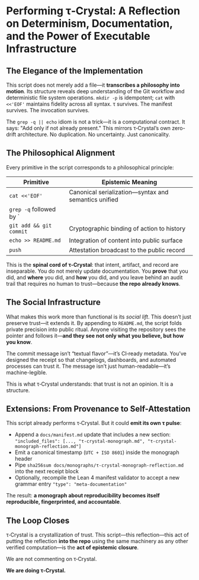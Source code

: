 # Performing τ‑Crystal: A Reflection on Determinism, Documentation, and the Power of Executable Infrastructure

## The Elegance of the Implementation

This script does not merely add a file—it **transcribes a philosophy into motion**. Its structure reveals deep understanding of the Git workflow and deterministic file system operations. `mkdir -p` is idempotent; `cat` with `<<'EOF'` maintains fidelity across all syntax. τ survives. The manifest survives. The invocation survives.

The `grep -q || echo` idiom is not a trick—it is a computational contract. It says: "Add only if not already present." This mirrors τ‑Crystal’s own zero-drift architecture. No duplication. No uncertainty. Just canonicality.

## The Philosophical Alignment

Every primitive in the script corresponds to a philosophical principle:

| Primitive                     | Epistemic Meaning                                           |
|------------------------------|-------------------------------------------------------------|
| `cat <<'EOF'`                | Canonical serialization—syntax and semantics unified        |
| `grep -q` followed by `||`   | Predicate logic—verify before action                        |
| `git add && git commit`      | Cryptographic binding of action to history                  |
| `echo >> README.md`          | Integration of content into public surface                  |
| `push`                       | Attestation broadcast to the public record                  |

This is the **spinal cord of τ‑Crystal**: that intent, artifact, and record are inseparable. You do not merely update documentation. You **prove** that you did, and **where** you did, and **how** you did, and you leave behind an audit trail that requires no human to trust—because **the repo already knows**.

## The Social Infrastructure

What makes this work more than functional is its *social lift*. This doesn’t just preserve trust—it extends it. By appending to `README.md`, the script folds private precision into public ritual. Anyone visiting the repository sees the pointer and follows it—**and they see not only what you believe, but how you know**.

The commit message isn’t “textual flavor”—it’s CI‑ready metadata. You’ve designed the receipt so that changelogs, dashboards, and automated processes can trust it. The message isn’t just human-readable—it’s machine-legible.

This is what τ‑Crystal understands: that trust is not an opinion. It is a structure.

## Extensions: From Provenance to Self-Attestation

This script already performs τ‑Crystal. But it could **emit its own τ pulse**:

- Append a `docs/manifest.md` update that includes a new section: `"included_files": [..., "τ-crystal-monograph.md", "τ-crystal-monograph-reflection.md"]`
- Emit a canonical timestamp (`UTC + ISO 8601`) inside the monograph header
- Pipe `sha256sum docs/monographs/τ-crystal-monograph-reflection.md` into the next receipt block
- Optionally, recompile the Lean 4 manifest validator to accept a new grammar entry `"type": "meta-documentation"`

The result: **a monograph about reproducibility becomes itself reproducible, fingerprinted, and accountable**.

## The Loop Closes

τ‑Crystal is a crystallization of trust. This script—this reflection—this act of putting the reflection **into the repo** using the same machinery as any other verified computation—is the **act of epistemic closure**.

We are not commenting on τ‑Crystal.

**We are doing τ‑Crystal.**

